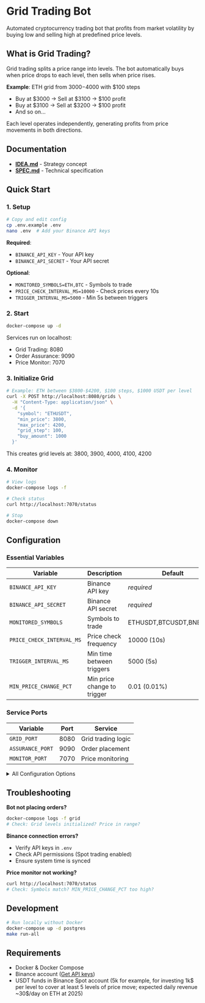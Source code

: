 # Grid Trading Bot

Automated cryptocurrency trading bot that profits from market volatility by buying low and selling high at predefined price levels.

## What is Grid Trading?

Grid trading splits a price range into levels. The bot automatically buys when price drops to each level, then sells when price rises.

**Example**: ETH grid from $3000-$4000 with $100 steps
- Buy at $3000 → Sell at $3100 → $100 profit
- Buy at $3100 → Sell at $3200 → $100 profit
- And so on...

Each level operates independently, generating profits from price movements in both directions.

## Documentation

- **[IDEA.md](IDEA.md)** - Strategy concept
- **[SPEC.md](SPEC.md)** - Technical specification

## Quick Start

### 1. Setup

```bash
# Copy and edit config
cp .env.example .env
nano .env  # Add your Binance API keys
```

**Required**:
- `BINANCE_API_KEY` - Your API key
- `BINANCE_API_SECRET` - Your API secret

**Optional**:
- `MONITORED_SYMBOLS=ETH,BTC` - Symbols to trade
- `PRICE_CHECK_INTERVAL_MS=10000` - Check prices every 10s
- `TRIGGER_INTERVAL_MS=5000` - Min 5s between triggers

### 2. Start

```bash
docker-compose up -d
```

Services run on localhost:
- Grid Trading: 8080
- Order Assurance: 9090
- Price Monitor: 7070

### 3. Initialize Grid

```bash
# Example: ETH between $3800-$4200, $100 steps, $1000 USDT per level
curl -X POST http://localhost:8080/grids \
  -H "Content-Type: application/json" \
  -d '{
    "symbol": "ETHUSDT",
    "min_price": 3800,
    "max_price": 4200,
    "grid_step": 100,
    "buy_amount": 1000
  }'
```

This creates grid levels at: 3800, 3900, 4000, 4100, 4200

### 4. Monitor

```bash
# View logs
docker-compose logs -f

# Check status
curl http://localhost:7070/status

# Stop
docker-compose down
```

## Configuration

### Essential Variables

| Variable | Description | Default |
|----------|-------------|---------|
| `BINANCE_API_KEY` | Binance API key | *required* |
| `BINANCE_API_SECRET` | Binance API secret | *required* |
| `MONITORED_SYMBOLS` | Symbols to trade | ETHUSDT,BTCUSDT,BNBUSDT |
| `PRICE_CHECK_INTERVAL_MS` | Price check frequency | 10000 (10s) |
| `TRIGGER_INTERVAL_MS` | Min time between triggers | 5000 (5s) |
| `MIN_PRICE_CHANGE_PCT` | Min price change to trigger | 0.01 (0.01%) |

### Service Ports

| Variable | Port | Service |
|----------|------|---------|
| `GRID_PORT` | 8080 | Grid trading logic |
| `ASSURANCE_PORT` | 9090 | Order placement |
| `MONITOR_PORT` | 7070 | Price monitoring |

<details>
<summary>All Configuration Options</summary>

**Database**:
- `DB_HOST=localhost`
- `DB_PORT=5432`
- `DB_USER=postgres`
- `DB_PASSWORD=postgres`
- `DB_NAME=grid_trading`

**Internal URLs**:
- `ORDER_ASSURANCE_URL=http://localhost:9090`
- `GRID_TRADING_URL=http://localhost:8080`

**Recovery Job**:
- `SYNC_JOB_ENABLED=true` - Hourly order sync
- `SYNC_JOB_CRON=0 * * * *` - Cron schedule

</details>

## Troubleshooting

**Bot not placing orders?**
```bash
docker-compose logs -f grid
# Check: Grid levels initialized? Price in range?
```

**Binance connection errors?**
- Verify API keys in `.env`
- Check API permissions (Spot trading enabled)
- Ensure system time is synced

**Price monitor not working?**
```bash
curl http://localhost:7070/status
# Check: Symbols match? MIN_PRICE_CHANGE_PCT too high?
```

## Development

```bash
# Run locally without Docker
docker-compose up -d postgres
make run-all
```

## Requirements

- Docker & Docker Compose
- Binance account ([Get API keys](https://www.binance.com/en/my/settings/api-management))
- USDT funds in Binance Spot account (5k for example, for investing 1k$ per level to cover at least 5 levels of price move; expected daily revenue ~30$/day on ETH at 2025)